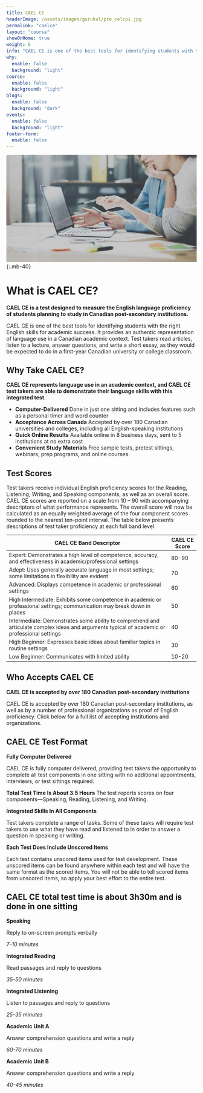 ```yaml
---
title: CAEL CE
headerImage: /assets/images/gurukul/pte_celcpi.jpg
permalink: "caelce"
layout: "course"
showOnHome: true
weight: 6
info: "CAEL CE is one of the best tools for identifying students with the right English skills for academic success. It provides an authentic representation of language use in a Canadian academic context. Test takers read articles, listen to a lecture, answer questions, and write a short essay, as they would be expected to do in a first-year Canadian university or college classroom."
why:
  enable: false
  background: "light"
course:
  enable: false
  background: "light"
blogs:
  enable: false
  background: "dark"
events:
  enable: false
  background: "light"
footer-form:
  enable: false
---
```


![CELPIP)](assets/images/gurukul/pte_celcpi.jpg)
{:.mb-40}

# What is CAEL CE?

**CAEL CE is a test designed to measure the English language proficiency of students planning to study in Canadian post-secondary institutions.**

CAEL CE is one of the best tools for identifying students with the right English skills for academic success. It provides an authentic representation of language use in a Canadian academic context. Test takers read articles, listen to a lecture, answer questions, and write a short essay, as they would be expected to do in a first-year Canadian university or college classroom.

## Why Take CAEL CE?

**CAEL CE represents language use in an academic context, and CAEL CE test takers are able to demonstrate their language skills with this integrated test.**

- **Computer-Delivered**   Done in just one sitting and includes features such as a personal timer and word counter
- **Acceptance Across Canada** Accepted by over 180 Canadian universities and colleges, including all English-speaking institutions
- **Quick Online Results** Available online in 8 business days, sent to 5 institutions at no extra cost
- **Convenient Study Materials** Free sample tests, pretest sittings, webinars, prep programs, and online courses

## Test Scores

Test takers receive individual English proficiency scores for the Reading, Listening, Writing, and Speaking components, as well as an overall score. CAEL CE scores are reported on a scale from 10 – 90 with accompanying descriptors of what performance represents. The overall score will now be calculated as an equally weighted average of the four component scores rounded to the nearest ten-point interval. The table below presents descriptions of test taker proficiency at each full band level.

|CAEL CE Band Descriptor|CAEL CE Score|
|----------|-------------|
| Expert: Demonstrates a high level of competence, accuracy, and effectiveness in academic/professional settings |80-90 |
| Adept: Uses generally accurate language in most settings; some limitations in flexibility are evident | 70    |
| Advanced: Displays competence in academic or professional settings | 60 |
| High Intermediate: Exhibits some competence in academic or professional settings; communication may break down in places | 50 |
| Intermediate: Demonstrates some ability to comprehend and articulate complex ideas and arguments typical of academic or professional settings | 40 |
| High Beginner: Expresses basic ideas about familiar topics in routine settings | 30 |
| Low Beginner: Communicates with limited ability | 10-20 |

## Who Accepts CAEL CE

**CAEL CE is accepted by over 180 Canadian post-secondary institutions**

CAEL CE is accepted by over 180 Canadian post-secondary institutions, as well as by a number of professional organizations as proof of English proficiency. Click below for a full list of accepting institutions and organizations.

## CAEL CE Test Format

**Fully Computer Delivered**

CAEL CE is fully computer delivered, providing test takers the opportunity to complete all test components in one sitting with no additional appointments, interviews, or test sittings required.

**Total Test Time Is About 3.5 Hours**
The test reports scores on four components—Speaking, Reading, Listening, and Writing.

**Integrated Skills In All Components**

Test takers complete a range of tasks. Some of these tasks will require test takers to use what they have read and listened to in order to answer a question in speaking or writing.

**Each Test Does Include Unscored Items**

Each test contains unscored items used for test development. These unscored items can be found anywhere within each test and will have the same format as the scored items. You will not be able to tell scored items from unscored items, so apply your best effort to the entire test.

## CAEL CE total test time is about 3h30m and is done in one sitting

**Speaking**

Reply to on-screen prompts verbally

*7-10 minutes*

**Integrated Reading**

Read passages and reply to questions

*35-50 minutes*

**Integrated Listening**

Listen to passages and reply to questions


*25-35 minutes*

**Academic Unit A**

Answer comprehension questions and write a reply

*60-70 minutes*

**Academic Unit B**

Answer comprehension questions and write a reply

*40-45 minutes*






